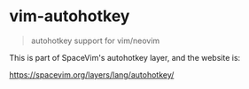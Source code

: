 # vim-autohotkey

> autohotkey support for vim/neovim

This is part of SpaceVim's autohotkey layer, and the website is:

https://spacevim.org/layers/lang/autohotkey/
